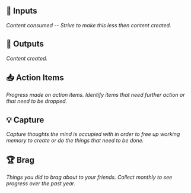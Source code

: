 
## 🍗 Inputs
*Content consumed -- Strive to make this less then content created.*

## 💩 Outputs
*Content created.*

## 📥 Action Items
*Progress made on action items. Identify items that need further action or that need to be dropped.*

## 💡 Capture
*Capture thoughts the mind is occupied with in order to free up working memory to create or do the things that need to be done.*

## 🏆 Brag
*Things you did to brag about to your friends. Collect monthly to see progress over the past year.*
